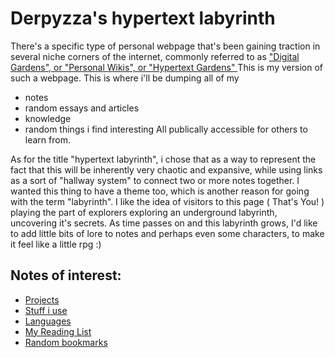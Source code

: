 # Derpyzza's hypertext labyrinth

There's a specific type of personal webpage that's been gaining traction in several niche corners of the internet, commonly referred to as ["Digital Gardens", or "Personal Wikis", or "Hypertext Gardens" ](derpyzzas-hypertext-labyrinth.md)
This is my version of such a webpage.
This is where i'll be dumping all of my 
- notes
- random essays and articles
- knowledge 
- random things i find interesting
All publically accessible for others to learn from.

As for the title "hypertext labyrinth", i chose that as a way to represent the fact that this will be inherently very chaotic and expansive, while using links as a sort of "hallway system" to connect two or more notes together. I wanted this thing to have a theme too, which is another reason for going with the term "labyrinth". I like the idea of visitors to this page ( That's You! ) playing the part of explorers exploring an underground labyrinth, uncovering it's secrets. As time passes on and this labyrinth grows, I'd like to add little bits of lore to notes and perhaps even some characters, to make it feel like a little rpg :)

## Notes of interest:

- [Projects](@projects.md)
- [Stuff i use](using.md)
- [Languages](languages.md)
- [My Reading List](reading-list.md)
- [Random bookmarks]()